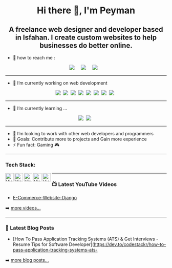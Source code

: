 <h1 align='center'> Hi there 👋, I'm Peyman </h1>


<h2 align='center'>
  A freelance web designer and developer based in Isfahan. I create custom websites to help businesses do better online.
</h2> 

- 💬 how to reach me :
<p align='center'>  
  <a href="https://www.linkedin.com/in/peyman-javidan-583490174/"><img src="https://img.shields.io/badge/linkedin-%230077B5.svg?&style=for-the-badge&logo=linkedin&logoColor=white" /></a>&nbsp;&nbsp;&nbsp;&nbsp;
  <a href="mailto:p.javidan1988@gmail.com"><img src="https://img.shields.io/badge/gmail-%23D14836.svg?&style=for-the-badge&logo=gmail&logoColor=white" /></a>&nbsp;&nbsp;&nbsp;&nbsp;
    <a href="https://p-javidan.ir/home_en/"><img src="https://img.shields.io/website?label=p-javidan.ir&style=for-the-badge&url=https%3A%2F%2Fp-javidan.ir" /></a>&nbsp;&nbsp;&nbsp;&nbsp;
</p>

<hr>

- 🔭 I’m currently working on web development



<p align='center'>
  <img src="https://img.shields.io/badge/html5%20-%23e34f26.svg?&style=for-the-badge&logo=html5&logoColor=white" />&nbsp;&nbsp;<img src="https://img.shields.io/badge/CSS3-1572B6?&style=for-the-badge&logo=css3&logoColor=white" />&nbsp;&nbsp;<img src="https://img.shields.io/badge/Bootstrap-563D7C?style=for-the-badge&logo=bootstrap&logoColor=white">&nbsp;&nbsp;<img src="https://img.shields.io/badge/Docker-2496ED?style=for-the-badge&logo=docker&logoColor=white" />&nbsp;&nbsp;<img src="https://img.shields.io/badge/Python-3572A5?style=for-the-badge&logo=python&logoColor=white" />&nbsp;&nbsp;<img src="https://img.shields.io/badge/django-0F3C2D?style=for-the-badge&logo=Django&logoColor=white"/>&nbsp;&nbsp;<img src="https://img.shields.io/badge/php-4F5D95?style=for-the-badge&logo=PHP&logoColor=white"/>&nbsp;&nbsp;<img src="https://img.shields.io/badge/laravel-F7615C?style=for-the-badge&logo=laravel&logoColor=white"/>&nbsp;&nbsp;
</p>

<hr>

- 🌱 I’m currently learning ...



<p align='center'>
  <img src="https://img.shields.io/badge/java-B07219?style=for-the-badge&logo=java&logoColor=white" />&nbsp;&nbsp;<img src="https://img.shields.io/badge/kotlin-A97BFF?style=for-the-badge&logo=kotlin&logoColor=white" />&nbsp;&nbsp;
</p>

<hr>


- 👯 I’m looking to work with other web developers and programmers 
- 🥅 Goals: Contribute more to projects and Gain  more experience
- ⚡ Fun fact: Gaming 🎮


<hr>


### Tech Stack:

<img align="left" alt="Visual Studio Code" width="26px" src="https://raw.githubusercontent.com/pjavidan1988/pjavidan1988/main/vscode.png" />
<img align="left" alt="Visual Studio Code" width="26px" src="https://raw.githubusercontent.com/pjavidan1988/pjavidan1988/main/phpstorm.png" />
<img align="left" alt="Visual Studio Code" width="26px" src="https://raw.githubusercontent.com/pjavidan1988/pjavidan1988/main/vscode.png" />
<img align="left" alt="Visual Studio Code" width="26px" src="https://raw.githubusercontent.com/pjavidan1988/pjavidan1988/main/vscode.png" />
<img align="left" alt="Visual Studio Code" width="26px" src="https://raw.githubusercontent.com/pjavidan1988/pjavidan1988/main/vscode.png" />


<hr>


### 📺 Latest YouTube Videos

<!-- YOUTUBE:START -->
- [E-Commerce-Website-Django](https://www.youtube.com/watch?v=mFfOSfTY5GU)

<!-- YOUTUBE:END -->

➡️ [more videos...](https://www.youtube.com/channel/UCMwoBhDiEzJqi-4JT98VuUQ)

---

### 📕 Latest Blog Posts

<!-- BLOG-POST-LIST:START -->
- [How To Pass Application Tracking Systems (ATS) & Get Interviews - Resume Tips for Software Developer](https://dev.to/codestackr/how-to-pass-application-tracking-systems-ats-
<!-- BLOG-POST-LIST:END -->

➡️ [more blog posts...](https://p-javidan.ir/blog_en/)
